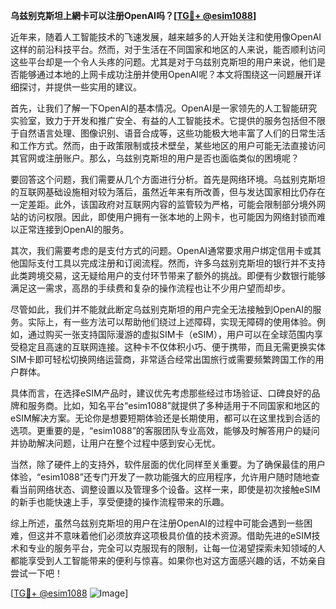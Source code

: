 **乌兹别克斯坦上網卡可以注册OpenAI吗？[[TG💪+ @esim1088](https://t.me/s/esim1088)]**

近年来，随着人工智能技术的飞速发展，越来越多的人开始关注和使用像OpenAI这样的前沿科技平台。然而，对于生活在不同国家和地区的人来说，能否顺利访问这些平台却是一个令人头疼的问题。尤其是对于乌兹别克斯坦的用户来说，他们是否能够通过本地的上网卡成功注册并使用OpenAI呢？本文将围绕这一问题展开详细探讨，并提供一些实用的建议。

首先，让我们了解一下OpenAI的基本情况。OpenAI是一家领先的人工智能研究实验室，致力于开发和推广安全、有益的人工智能技术。它提供的服务包括但不限于自然语言处理、图像识别、语音合成等，这些功能极大地丰富了人们的日常生活和工作方式。然而，由于政策限制或技术壁垒，某些地区的用户可能无法直接访问其官网或注册账户。那么，乌兹别克斯坦的用户是否也面临类似的困境呢？

要回答这个问题，我们需要从几个方面进行分析。首先是网络环境。乌兹别克斯坦的互联网基础设施相对较为落后，虽然近年来有所改善，但与发达国家相比仍存在一定差距。此外，该国政府对互联网内容的监管较为严格，可能会限制部分境外网站的访问权限。因此，即使用户拥有一张本地的上网卡，也可能因为网络封锁而难以正常连接到OpenAI的服务。

其次，我们需要考虑的是支付方式的问题。OpenAI通常要求用户绑定信用卡或其他国际支付工具以完成注册和订阅流程。然而，许多乌兹别克斯坦的银行并不支持此类跨境交易，这无疑给用户的支付环节带来了额外的挑战。即便有少数银行能够满足这一需求，高昂的手续费和复杂的操作流程也让不少用户望而却步。

尽管如此，我们并不能就此断定乌兹别克斯坦的用户完全无法接触到OpenAI的服务。实际上，有一些方法可以帮助他们绕过上述障碍，实现无障碍的使用体验。例如，通过购买一张支持国际漫游的虚拟SIM卡（eSIM），用户可以在全球范围内享受稳定且高速的互联网连接。这种卡不仅体积小巧、便于携带，而且无需更换实体SIM卡即可轻松切换网络运营商，非常适合经常出国旅行或需要频繁跨国工作的用户群体。

具体而言，在选择eSIM产品时，建议优先考虑那些经过市场验证、口碑良好的品牌和服务商。比如，知名平台“esim1088”就提供了多种适用于不同国家和地区的eSIM解决方案。无论你是想要短期体验还是长期使用，都可以在这里找到合适的选项。更重要的是，“esim1088”的客服团队专业高效，能够及时解答用户的疑问并协助解决问题，让用户在整个过程中感到安心无忧。

当然，除了硬件上的支持外，软件层面的优化同样至关重要。为了确保最佳的用户体验，“esim1088”还专门开发了一款功能强大的应用程序，允许用户随时随地查看当前网络状态、调整设置以及管理多个设备。这样一来，即使是初次接触eSIM的新手也能快速上手，享受便捷的操作流程带来的乐趣。

综上所述，虽然乌兹别克斯坦的用户在注册OpenAI的过程中可能会遇到一些困难，但这并不意味着他们必须放弃这项极具价值的技术资源。借助先进的eSIM技术和专业的服务平台，完全可以克服现有的限制，让每一位渴望探索未知领域的人都能享受到人工智能带来的便利与惊喜。如果你也对这方面感兴趣的话，不妨亲自尝试一下吧！

[[TG💪+ @esim1088](https://t.me/s/esim1088) ![Image](https://i.postimg.cc/4NQfJmqS/Snipaste-2025-05-13-00-14-12.png)]